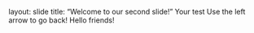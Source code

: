 layout: slide
title: “Welcome to our second slide!”
Your test
Use the left arrow to go back!
Hello friends!
